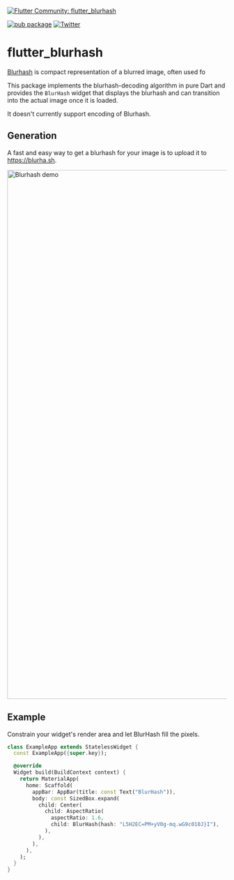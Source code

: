 [![Flutter Community: flutter_blurhash](https://fluttercommunity.dev/_github/header/flutter_blurhash)](https://github.com/fluttercommunity/community)

[![pub package](https://img.shields.io/pub/v/flutter_blurhash.svg)](https://pub.dev/packages/flutter_blurhash)
[![Twitter](https://img.shields.io/twitter/url/https/twitter.com/cloudposse.svg?style=social&label=%20%40BlueAquilae)](https://twitter.com/blueaquilae)

# flutter_blurhash

[Blurhash](https://blurha.sh) is compact representation of a blurred image, often used fo

This package implements the blurhash-decoding algorithm in pure Dart and provides the `BlurHash` widget that displays
the blurhash and can transition into the actual image once it is loaded.

It doesn't currently support encoding of Blurhash.

## Generation

A fast and easy way to get a blurhash for your image is to upload it to https://blurha.sh.

<img width="1211" alt="Blurhash demo" src="https://user-images.githubusercontent.com/1295961/75059847-129d6800-54de-11ea-8832-d19ea58eb7eb.png">

## Example

Constrain your widget's render area and let BlurHash fill the pixels.

```dart
class ExampleApp extends StatelessWidget {
  const ExampleApp({super.key});

  @override
  Widget build(BuildContext context) {
    return MaterialApp(
      home: Scaffold(
        appBar: AppBar(title: const Text("BlurHash")),
        body: const SizedBox.expand(
          child: Center(
            child: AspectRatio(
              aspectRatio: 1.6,
              child: BlurHash(hash: "L5H2EC=PM+yV0g-mq.wG9c010J}I"),
            ),
          ),
        ),
      ),
    );
  }
}
```
